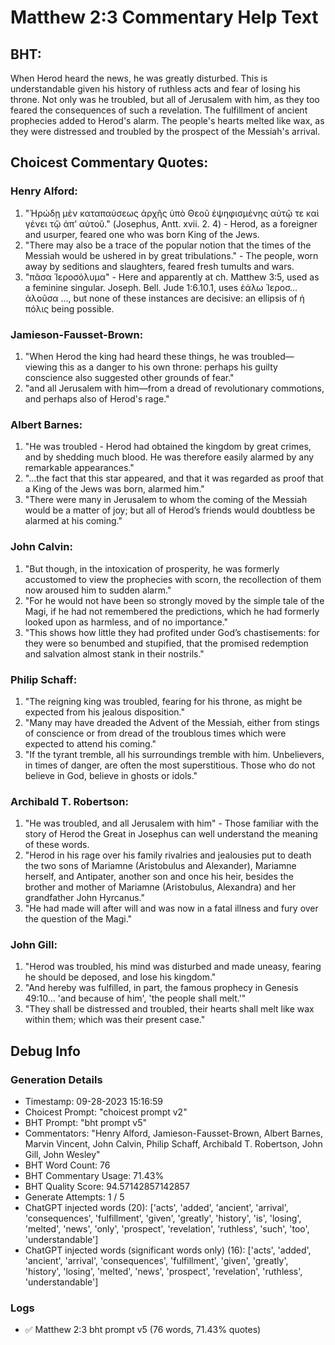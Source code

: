 # Matthew 2:3 Commentary Help Text

## BHT:
When Herod heard the news, he was greatly disturbed. This is understandable given his history of ruthless acts and fear of losing his throne. Not only was he troubled, but all of Jerusalem with him, as they too feared the consequences of such a revelation. The fulfillment of ancient prophecies added to Herod's alarm. The people's hearts melted like wax, as they were distressed and troubled by the prospect of the Messiah's arrival.

## Choicest Commentary Quotes:
### Henry Alford:
1. "Ἡρώδῃ μὲν καταπαύσεως ἀρχῆς ὑπὸ Θεοῦ ἐψηφισμένης αὐτῷ τε καὶ γένει τῷ ἀπʼ αὐτοῦ." (Josephus, Antt. xvii. 2. 4) - Herod, as a foreigner and usurper, feared one who was born King of the Jews.
2. "There may also be a trace of the popular notion that the times of the Messiah would be ushered in by great tribulations." - The people, worn away by seditions and slaughters, feared fresh tumults and wars.
3. "πᾶσα Ἱεροσόλυμα" - Here and apparently at ch. Matthew 3:5, used as a feminine singular. Joseph. Bell. Jude 1:6.10.1, uses ἑάλω Ἱεροσ... ἁλοῦσα ..., but none of these instances are decisive: an ellipsis of ἡ πόλις being possible.

### Jamieson-Fausset-Brown:
1. "When Herod the king had heard these things, he was troubled—viewing this as a danger to his own throne: perhaps his guilty conscience also suggested other grounds of fear."
2. "and all Jerusalem with him—from a dread of revolutionary commotions, and perhaps also of Herod's rage."

### Albert Barnes:
1. "He was troubled - Herod had obtained the kingdom by great crimes, and by shedding much blood. He was therefore easily alarmed by any remarkable appearances."
2. "...the fact that this star appeared, and that it was regarded as proof that a King of the Jews was born, alarmed him."
3. "There were many in Jerusalem to whom the coming of the Messiah would be a matter of joy; but all of Herod’s friends would doubtless be alarmed at his coming."

### John Calvin:
1. "But though, in the intoxication of prosperity, he was formerly accustomed to view the prophecies with scorn, the recollection of them now aroused him to sudden alarm." 
2. "For he would not have been so strongly moved by the simple tale of the Magi, if he had not remembered the predictions, which he had formerly looked upon as harmless, and of no importance."
3. "This shows how little they had profited under God’s chastisements: for they were so benumbed and stupified, that the promised redemption and salvation almost stank in their nostrils."

### Philip Schaff:
1. "The reigning king was troubled, fearing for his throne, as might be expected from his jealous disposition."
2. "Many may have dreaded the Advent of the Messiah, either from stings of conscience or from dread of the troublous times which were expected to attend his coming."
3. "If the tyrant tremble, all his surroundings tremble with him. Unbelievers, in times of danger, are often the most superstitious. Those who do not believe in God, believe in ghosts or idols."

### Archibald T. Robertson:
1. "He was troubled, and all Jerusalem with him" - Those familiar with the story of Herod the Great in Josephus can well understand the meaning of these words.
2. "Herod in his rage over his family rivalries and jealousies put to death the two sons of Mariamne (Aristobulus and Alexander), Mariamne herself, and Antipater, another son and once his heir, besides the brother and mother of Mariamne (Aristobulus, Alexandra) and her grandfather John Hyrcanus."
3. "He had made will after will and was now in a fatal illness and fury over the question of the Magi."

### John Gill:
1. "Herod was troubled, his mind was disturbed and made uneasy, fearing he should be deposed, and lose his kingdom."
2. "And hereby was fulfilled, in part, the famous prophecy in Genesis 49:10... 'and because of him', 'the people shall melt.'"
3. "They shall be distressed and troubled, their hearts shall melt like wax within them; which was their present case."


## Debug Info
### Generation Details
- Timestamp: 09-28-2023 15:16:59
- Choicest Prompt: "choicest prompt v2"
- BHT Prompt: "bht prompt v5"
- Commentators: "Henry Alford, Jamieson-Fausset-Brown, Albert Barnes, Marvin Vincent, John Calvin, Philip Schaff, Archibald T. Robertson, John Gill, John Wesley"
- BHT Word Count: 76
- BHT Commentary Usage: 71.43%
- BHT Quality Score: 94.57142857142857
- Generate Attempts: 1 / 5
- ChatGPT injected words (20):
	['acts', 'added', 'ancient', 'arrival', 'consequences', 'fulfillment', 'given', 'greatly', 'history', 'is', 'losing', 'melted', 'news', 'only', 'prospect', 'revelation', 'ruthless', 'such', 'too', 'understandable']
- ChatGPT injected words (significant words only) (16):
	['acts', 'added', 'ancient', 'arrival', 'consequences', 'fulfillment', 'given', 'greatly', 'history', 'losing', 'melted', 'news', 'prospect', 'revelation', 'ruthless', 'understandable']

### Logs
- ✅ Matthew 2:3 bht prompt v5 (76 words, 71.43% quotes)